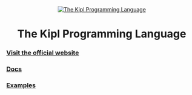 <div align="center">
    <a href="https://kipl-lang.org">
        <img src="https://avatars.githubusercontent.com/u/176567509?s=200&v=4" alt="The Kipl Programming Language">
    </a>

# The Kipl Programming Language
</div>

### [Visit the official website](https://kipl-lang.org)
### [Docs](docs/basic)
### [Examples](examples/README.md)